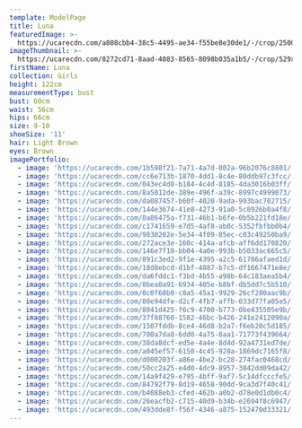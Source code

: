 ```yaml
---
template: ModelPage
title: Luna
featuredImage: >-
  https://ucarecdn.com/a808cbb4-38c5-4495-ae34-f55be8e30de1/-/crop/2500x1250/0,117/-/preview/
imageThumbnail: >-
  https://ucarecdn.com/8272cd71-8aad-4083-8565-8098b035a1b5/-/crop/529x667/958,129/-/preview/
firstName: Luna
collection: Girls
height: 122cm
measurementType: bust
bust: 60cm
waist: 56cm
hips: 66cm
size: 9-10
shoeSize: '11'
hair: Light Brown
eyes: Brown
imagePortfolio:
  - image: 'https://ucarecdn.com/1b598f21-7a71-4a7d-802a-96b2076c8801/'
  - image: 'https://ucarecdn.com/cc6e713b-1870-4dd1-8c4e-80ddb97c3fcc/'
  - image: 'https://ucarecdn.com/043ec4d8-b184-4c4d-8185-4da3016b03ff/'
  - image: 'https://ucarecdn.com/8a5012de-389e-496f-a39c-8997c4999073/'
  - image: 'https://ucarecdn.com/da087457-b60f-4020-9ada-993bac702715/'
  - image: 'https://ucarecdn.com/144e3674-41e8-4273-91a0-5c8926b0a4f8/'
  - image: 'https://ucarecdn.com/8a86475a-f731-46b1-b6fe-0b5b221fd18e/'
  - image: 'https://ucarecdn.com/c1741659-e7d5-4af8-ab0c-5352fbfbb0b4/'
  - image: 'https://ucarecdn.com/9830202e-5e34-4f09-85ec-c03c49250ba9/'
  - image: 'https://ucarecdn.com/272ace3e-160c-414a-afcb-aff6dd170820/'
  - image: 'https://ucarecdn.com/146e7f10-bb04-4a0e-993b-b5033ac665c5/'
  - image: 'https://ucarecdn.com/891c3ed2-9f1e-4395-a2c5-61786afaed1d/'
  - image: 'https://ucarecdn.com/18d8ebcd-d1bf-4887-b7c5-df1667471e8e/'
  - image: 'https://ucarecdn.com/da6fddc1-f3bd-4b55-a98b-64c183aea5b4/'
  - image: 'https://ucarecdn.com/8bea0a91-6934-405e-b8bf-db5dd7c5b510/'
  - image: 'https://ucarecdn.com/0c0f68b0-c8a5-45a1-9929-26cf280aac9b/'
  - image: 'https://ucarecdn.com/80e94dfe-d2cf-4fb7-affb-033d77fa05e5/'
  - image: 'https://ucarecdn.com/8041d425-f6c9-4700-b773-0be435505e9b/'
  - image: 'https://ucarecdn.com/37f88760-1582-46bc-b426-241e2412090a/'
  - image: 'https://ucarecdn.com/1507fddb-8ce4-46d8-b2a7-f6eb20c5d185/'
  - image: 'https://ucarecdn.com/700a7da8-6dd0-4a75-8aa1-71773f439664/'
  - image: 'https://ucarecdn.com/38da8dcf-ed5e-4a4e-8d4d-92a4731ed7de/'
  - image: 'https://ucarecdn.com/a045ef57-6150-4c45-920a-1869dc7165f8/'
  - image: 'https://ucarecdn.com/d000203f-a86e-4be2-bc28-274fac0468cd/'
  - image: 'https://ucarecdn.com/50cc2a25-e4d0-4dc9-8957-3842dd09da42/'
  - image: 'https://ucarecdn.com/14a9f429-e795-4bff-9af7-5c14dfcccfe5/'
  - image: 'https://ucarecdn.com/84792f79-8d19-4658-90dd-9ca3d7f40c41/'
  - image: 'https://ucarecdn.com/b4088eb3-cfed-462b-a0b2-d78e0d1db0c4/'
  - image: 'https://ucarecdn.com/26eacfb2-c715-40d9-b34b-e2694f8c6947/'
  - image: 'https://ucarecdn.com/493dde8f-f56f-4346-a875-152470d33321/'
---
```


